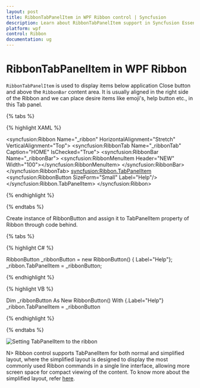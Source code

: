 ```yaml
---
layout: post
title: RibbonTabPanelItem in WPF Ribbon control | Syncfusion
description: Learn about RibbonTabPanelItem support in Syncfusion Essential Studio WPF Ribbon control, its elements and more.
platform: wpf
control: Ribbon
documentation: ug
---
```

# RibbonTabPanelItem in WPF Ribbon

`RibbonTabPanelItem` is used to display items below application Close button and above the `RibbonBar` content area. It is usually aligned in the right side of the Ribbon and we can place desire items like emoji's, help button etc., in this Tab panel. 

{% tabs %}

{% highlight XAML %}

<syncfusion:Ribbon Name="_ribbon" HorizontalAlignment="Stretch" VerticalAlignment="Top">
<syncfusion:RibbonTab Name="_ribbonTab" Caption="HOME"  IsChecked="True">
<syncfusion:RibbonBar Name="_ribbonBar">
<syncfusion:RibbonMenuItem  Header="NEW" Width="100"></syncfusion:RibbonMenuItem>
</syncfusion:RibbonBar>
</syncfusion:RibbonTab>
<syncfusion:Ribbon.TabPanelItem>
<syncfusion:RibbonButton SizeForm="Small" Label="Help"/>
</syncfusion:Ribbon.TabPanelItem>
</syncfusion:Ribbon>

{% endhighlight %}

{% endtabs %}

Create instance of RibbonButton and assign it to TabPanelItem property of Ribbon through code behind.

{% tabs %}

{% highlight C# %}

RibbonButton _ribbonButton = new RibbonButton() { Label="Help"};
_ribbon.TabPanelItem = _ribbonButton;

{% endhighlight %}

{% highlight VB %}

Dim _ribbonButton As New RibbonButton() With {.Label="Help"}
_ribbon.TabPanelItem = _ribbonButton

{% endhighlight %}
 
{% endtabs %}

![Setting TabPanelItem to the ribbon](RibbonTabPanelItem_images/RibbonTabPanelItem_img1.jpg)

N> 
Ribbon control supports TabPanelItem for both normal and simplified layout, where the simplified layout is designed to display the most commonly used Ribbon commands in a single line interface, allowing more screen space for compact viewing of the content. To know more about the simplified layout, refer [here](https://help.syncfusion.com/wpf/ribbon/simplifiedlayout).


